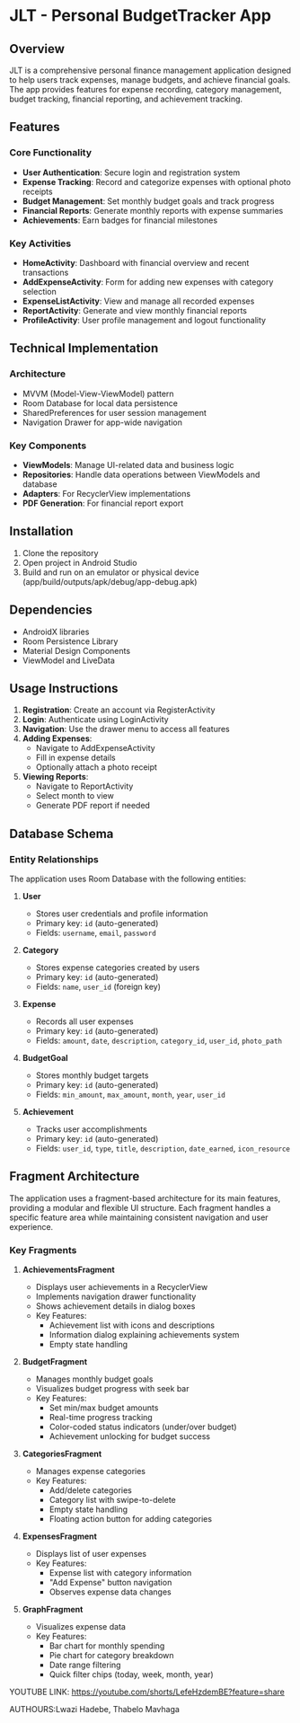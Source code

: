 # JLT - Personal BudgetTracker App

## Overview
JLT is a comprehensive personal finance management application designed to help users track expenses, manage budgets, and achieve financial goals. The app provides features for expense recording, category management, budget tracking, financial reporting, and achievement tracking.

## Features

### Core Functionality
- **User Authentication**: Secure login and registration system
- **Expense Tracking**: Record and categorize expenses with optional photo receipts
- **Budget Management**: Set monthly budget goals and track progress
- **Financial Reports**: Generate monthly reports with expense summaries
- **Achievements**: Earn badges for financial milestones

### Key Activities
- **HomeActivity**: Dashboard with financial overview and recent transactions
- **AddExpenseActivity**: Form for adding new expenses with category selection
- **ExpenseListActivity**: View and manage all recorded expenses
- **ReportActivity**: Generate and view monthly financial reports
- **ProfileActivity**: User profile management and logout functionality

## Technical Implementation

### Architecture
- MVVM (Model-View-ViewModel) pattern
- Room Database for local data persistence
- SharedPreferences for user session management
- Navigation Drawer for app-wide navigation

### Key Components
- **ViewModels**: Manage UI-related data and business logic
- **Repositories**: Handle data operations between ViewModels and database
- **Adapters**: For RecyclerView implementations
- **PDF Generation**: For financial report export

## Installation
1. Clone the repository
2. Open project in Android Studio
3. Build and run on an emulator or physical device (app/build/outputs/apk/debug/app-debug.apk)


## Dependencies
- AndroidX libraries
- Room Persistence Library
- Material Design Components
- ViewModel and LiveData

## Usage Instructions
1. **Registration**: Create an account via RegisterActivity
2. **Login**: Authenticate using LoginActivity
3. **Navigation**: Use the drawer menu to access all features
4. **Adding Expenses**: 
   - Navigate to AddExpenseActivity
   - Fill in expense details
   - Optionally attach a photo receipt
5. **Viewing Reports**:
   - Navigate to ReportActivity
   - Select month to view
   - Generate PDF report if needed
## Database Schema

### Entity Relationships
The application uses Room Database with the following entities:

1. **User**
   - Stores user credentials and profile information
   - Primary key: `id` (auto-generated)
   - Fields: `username`, `email`, `password`

2. **Category**
   - Stores expense categories created by users
   - Primary key: `id` (auto-generated)
   - Fields: `name`, `user_id` (foreign key)

3. **Expense**
   - Records all user expenses
   - Primary key: `id` (auto-generated)
   - Fields: `amount`, `date`, `description`, `category_id`, `user_id`, `photo_path`

4. **BudgetGoal**
   - Stores monthly budget targets
   - Primary key: `id` (auto-generated)
   - Fields: `min_amount`, `max_amount`, `month`, `year`, `user_id`

5. **Achievement**
   - Tracks user accomplishments
   - Primary key: `id` (auto-generated)
   - Fields: `user_id`, `type`, `title`, `description`, `date_earned`, `icon_resource`
## Fragment Architecture

The application uses a fragment-based architecture for its main features, providing a modular and flexible UI structure. Each fragment handles a specific feature area while maintaining consistent navigation and user experience.

### Key Fragments

1. **AchievementsFragment**
   - Displays user achievements in a RecyclerView
   - Implements navigation drawer functionality
   - Shows achievement details in dialog boxes
   - Key Features:
     - Achievement list with icons and descriptions
     - Information dialog explaining achievements system
     - Empty state handling

2. **BudgetFragment**
   - Manages monthly budget goals
   - Visualizes budget progress with seek bar
   - Key Features:
     - Set min/max budget amounts
     - Real-time progress tracking
     - Color-coded status indicators (under/over budget)
     - Achievement unlocking for budget success

3. **CategoriesFragment**
   - Manages expense categories
   - Key Features:
     - Add/delete categories
     - Category list with swipe-to-delete
     - Empty state handling
     - Floating action button for adding categories

4. **ExpensesFragment**
   - Displays list of user expenses
   - Key Features:
     - Expense list with category information
     - "Add Expense" button navigation
     - Observes expense data changes

5. **GraphFragment**
   - Visualizes expense data
   - Key Features:
     - Bar chart for monthly spending
     - Pie chart for category breakdown
     - Date range filtering
     - Quick filter chips (today, week, month, year)
   
YOUTUBE LINK: https://youtube.com/shorts/LefeHzdemBE?feature=share 

AUTHOURS:Lwazi Hadebe,
          Thabelo Mavhaga
